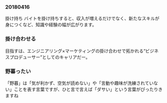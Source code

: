 ### 20180416
掛け持ち
バイトを掛け持ちすると、収入が増えるだけでなく、新たなスキルが身につくなど、知識や経験の幅が広がります。

### 掛け合わせる
目指すは、エンジニアリング×マーケティングの掛け合わせで拓かれる“ビジネスプロデューサー”としてのキャリアだー。

### 野暮ったい
「野暮」は「気が利かず、空気が読めない」や「言動や趣味が洗練されていない」ことを表す言葉ですが、ひと言で言えば「ダサい」という言葉がぴったりきますね
